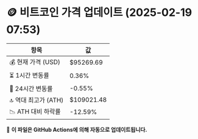# 🪙 비트코인 가격 업데이트 (2025-02-19 07:53)

| 항목                | 값 |
|--------------------|----------------|
| 💰 현재 가격 (USD) | $95269.69 |
| ⏳ 1시간 변동률    | 0.36% |
| 📆 24시간 변동률   | -0.55% |
| 🔝 역대 최고가 (ATH) | $109021.48 |
| 📉 ATH 대비 하락률 | -12.59% |

🔄 **이 파일은 GitHub Actions에 의해 자동으로 업데이트됩니다.**
